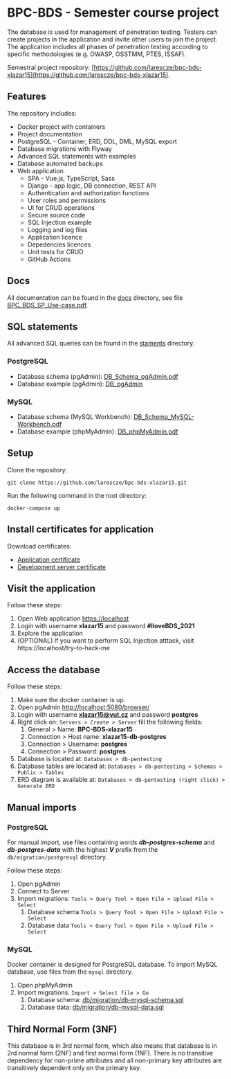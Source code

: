 # BPC-BDS - Semester course project
The database is used for management of penetration testing. Testers can create projects in the application and invite other users to join the project. The application includes all phases of penetration testing according to specific methodologies (e.g. OWASP, OSSTMM, PTES, ISSAF).

Semestral project repository: [https://github.com/larescze/bpc-bds-xlazar15](https://github.com/larescze/bpc-bds-xlazar15).

## Features

The repository includes:
- Docker project with containers
- Project documentation
- PostgreSQL - Container, ERD, DDL, DML, MySQL export
- Database migrations with Flyway
- Advanced SQL statements with examples
- Database automated backups
- Web application
   - SPA - Vue.js, TypeScript, Sass
   - Django - app logic, DB connection, REST API 
   - Authentication and authorization functions
   - User roles and permissions
   - UI for CRUD operations
   - Secure source code
   - SQL Injection example
   - Logging and log files
   - Application licence
   - Depedencies licences
   - Unit tests for CRUD
   - GitHub Actions

## Docs
All documentation can be found in the [docs](./docs) directory, see file [BPC_BDS_SP_Use-case.pdf](docs/BPC_BDS_SP_Use-case.pdf).

## SQL statements
All advanced SQL queries can be found in the [staments](.statements) directory.

### PostgreSQL
- Database schema (pgAdmin): [DB_Schema_pgAdmin.pdf](docs/DB_Schema_pgAdmin.pdf)
- Database example (pgAdmin): [DB_pgAdmin](docs/DB_pgAdmin.pdf)

### MySQL
- Database schema (MySQL Workbench): [DB_Schema_MySQL-Workbench.pdf](docs/DB_Schema_MySQL-Workbench.pdf)
- Database example (phpMyAdmin): [DB_phpMyAdmin.pdf](docs/DB_phpMyAdmin.pdf)


## Setup

Clone the repository: 
```
git clone https://github.com/larescze/bpc-bds-xlazar15.git
```
Run the following command in the root directory:
```
docker-compose up
```

## Install certificates for application

Download certificates:

- [Application certificate](./certs/cert.ca)
- [Development server certificate](./certs/localhost.ca)

## Visit the application

Follow these steps:

1. Open Web application [https://localhost](https://localhost)
2. Login with username **xlazar15** and password **#IloveBDS_2021**
3. Explore the application
4. (OPTIONAL) If you want to perform SQL Injection atttack, visit https://localhost/try-to-hack-me

## Access the database

Follow these steps:

1. Make sure the docker container is up.
2. Open pgAdmin [http://localhost:5080/browser/](http://localhost:5080/browser/)
3. Login with username **xlazar15@vut.cz** and password **postgres**
4. Right click on: `Servers > Create > Server` fill the following fields:
   1. General > Name: **BPC-BDS-xlazar15**
   2. Connection > Host name: **xlazar15-db-postgres**
   3. Connection > Username: **postgres**
   4. Connection > Password: **postgres**
5. Database is located at: `Databases > db-pentesting`
6. Database tables are located at: `Databases > db-pentesting > Schemas > Public > Tables`
7. ERD diagram is available at: `Databases > db-pentesting (right click) > Generate ERD`

## Manual imports

### PostgreSQL

For manual import, use files containing words ***db-postgres-schema*** and ***db-postgres-data*** with the highest ***V*** prefix from the `db/migration/postgresql` directory.

Follow these steps:

1. Open pgAdmin
2. Connect to Server
3. Import migrations: `Tools > Query Tool > Open File > Upload File > Select`
   1. Database schema  `Tools > Query Tool > Open File > Upload File > Select`
   2. Database data  `Tools > Query Tool > Open File > Upload File > Select`

### MySQL

Docker container is designed for PostgreSQL database. To import MySQL database, use files from the `mysql` directory.

1. Open phpMyAdmin
2. Import migrations:  `Import > Select file > Go`
   1. Database schema: [db/migration/db-mysql-schema.sql](db/migration/db-mysql-schema.sql)
   2. Database data: [db/migration/db-mysql-data.sql](db/migration/db-mysql-data.sql)

## Third Normal Form (3NF)

This database is in 3rd normal form, which also means that database is in 2rd normal form (2NF) and first normal form (1NF). There is no transitive dependency for non-prime attributes and all non-primary key attributes are transitively dependent only on the primary key.
